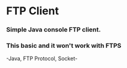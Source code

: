FTP Client
==========
### Simple Java console FTP client.

### This basic and it won't work with FTPS

-Java, FTP Protocol, Socket-

